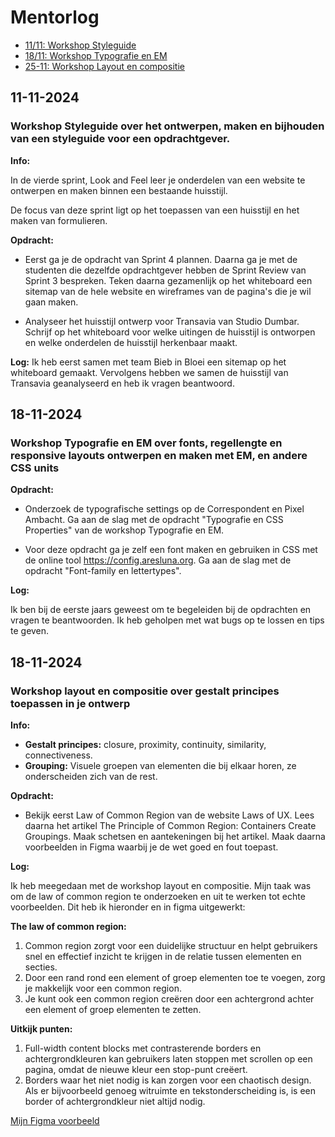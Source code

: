# Mentorlog

- [11/11: Workshop Styleguide](#11-11-2024)
- [18/11: Workshop Typografie en EM](#18-11-2024)
- [25-11: Workshop Layout en compositie](#25-11-2024)

## 11-11-2024

### Workshop Styleguide over het ontwerpen, maken en bijhouden van een styleguide voor een opdrachtgever.

**Info:**

In de vierde sprint, Look and Feel leer je onderdelen van een website te ontwerpen en maken binnen een bestaande huisstijl.

De focus van deze sprint ligt op het toepassen van een huisstijl en het maken van formulieren.

**Opdracht:**

- Eerst ga je de opdracht van Sprint 4 plannen. Daarna ga je met de studenten die dezelfde opdrachtgever hebben de Sprint Review van Sprint 3 bespreken. Teken daarna gezamenlijk op het whiteboard een sitemap van de hele website en wireframes van de pagina's die je wil gaan maken.

- Analyseer het huisstijl ontwerp voor Transavia van Studio Dumbar. Schrijf op het whiteboard voor welke uitingen de huisstijl is ontworpen en welke onderdelen de huisstijl herkenbaar maakt.

**Log:**
Ik heb eerst samen met team Bieb in Bloei een sitemap op het whiteboard gemaakt. Vervolgens hebben we samen de huisstijl van Transavia geanalyseerd en heb ik vragen beantwoord.

## 18-11-2024
### Workshop Typografie en EM over fonts, regellengte en responsive layouts ontwerpen en maken met EM, en andere CSS units

**Opdracht:** 

- Onderzoek de typografische settings op de Correspondent en Pixel Ambacht. Ga aan de slag met de opdracht "Typografie en CSS Properties" van de workshop Typografie en EM.

- Voor deze opdracht ga je zelf een font maken en gebruiken in CSS met de online tool https://config.aresluna.org. Ga aan de slag met de opdracht "Font-family en lettertypes".

**Log:**

Ik ben bij de eerste jaars geweest om te begeleiden bij de opdrachten en vragen te beantwoorden. Ik heb geholpen met wat bugs op te lossen en tips te geven.


## 18-11-2024
### Workshop layout en compositie over gestalt principes toepassen in je ontwerp

**Info:**

- **Gestalt principes:** closure, proximity, continuity, similarity, connectiveness.
- **Grouping:** Visuele groepen van elementen die bij elkaar horen, ze onderscheiden zich van de rest.

**Opdracht:**
- Bekijk eerst Law of Common Region van de website Laws of UX. Lees daarna het artikel The Principle of Common Region: Containers Create Groupings. Maak schetsen en aantekeningen bij het artikel. Maak daarna voorbeelden in Figma waarbij je de wet goed en fout toepast.

**Log:**

Ik heb meegedaan met de workshop layout en compositie. Mijn taak was om de law of common region te onderzoeken en uit te werken tot echte voorbeelden. Dit heb ik hieronder en in figma uitgewerkt: 

**The law of common region:**
1. Common region zorgt voor een duidelijke structuur en helpt gebruikers snel en effectief inzicht te krijgen in de relatie tussen elementen en secties.
2. Door een rand rond een element of groep elementen toe te voegen, zorg je makkelijk voor een common region.
3. Je kunt ook een common region creëren door een achtergrond achter een element of groep elementen te zetten.

**Uitkijk punten:**
1. Full-width content blocks met contrasterende borders en achtergrondkleuren kan gebruikers laten stoppen met scrollen op een pagina, omdat de nieuwe kleur een stop-punt creëert.
2. Borders waar het niet nodig is kan zorgen voor een chaotisch design. Als er bijvoorbeeld genoeg witruimte en tekstonderscheiding is, is een border of achtergrondkleur niet altijd nodig.

[Mijn Figma voorbeeld](https://www.figma.com/design/98xGoUoHGEwVM5GKhohwgp/Law-of-common-region?node-id=0-1&t=VCMLDMA8GLRnuBPp-1)
